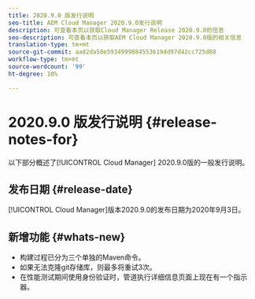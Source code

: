 ```yaml
---
title: 2020.9.0 版发行说明
seo-title: AEM Cloud Manager 2020.9.0发行说明
description: 可查看本页以获取Cloud Manager Release 2020.9.0的信息
seo-description: 可查看本页以获取AEM Cloud Manager 2020.9.0版的相关信息
translation-type: tm+mt
source-git-commit: aad2da58e5934999884553619dd97d42cc725d88
workflow-type: tm+mt
source-wordcount: '99'
ht-degree: 10%

---
```


# 2020.9.0 版发行说明 {#release-notes-for}

以下部分概述了[!UICONTROL Cloud Manager] 2020.9.0版的一般发行说明。

## 发布日期 {#release-date}

[!UICONTROL Cloud Manager]版本2020.9.0的发布日期为2020年9月3日。

## 新增功能 {#whats-new}

* 构建过程已分为三个单独的Maven命令。
* 如果无法克隆git存储库，则最多将重试3次。
* 在性能测试期间使用身份验证时，管道执行详细信息页面上现在有一个指示器。